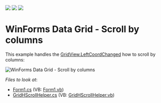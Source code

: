 <!-- default badges list -->
![](https://img.shields.io/endpoint?url=https://codecentral.devexpress.com/api/v1/VersionRange/128629757/13.1.4%2B)
[![](https://img.shields.io/badge/Open_in_DevExpress_Support_Center-FF7200?style=flat-square&logo=DevExpress&logoColor=white)](https://supportcenter.devexpress.com/ticket/details/E2481)
[![](https://img.shields.io/badge/📖_How_to_use_DevExpress_Examples-e9f6fc?style=flat-square)](https://docs.devexpress.com/GeneralInformation/403183)
<!-- default badges end -->

# WinForms Data Grid - Scroll by columns

This example handles the [GridView.LeftCoordChanged](https://docs.devexpress.com/WindowsForms/DevExpress.XtraGrid.Views.Grid.GridView.LeftCoordChanged) how to scroll by columns:

![WinForms Data Grid - Scroll by columns](https://raw.githubusercontent.com/DevExpress-Examples/how-to-implement-scrolling-by-columns-in-the-grid-e2481/13.1.4%2B/media/winforms-grid-scroll-by-column.gif)


*Files to look at*:

* [Form1.cs](./CS/WindowsApplication3/Form1.cs) (VB: [Form1.vb](./VB/WindowsApplication3/Form1.vb))
* [GridHScrollHelper.cs](./CS/WindowsApplication3/GridHScrollHelper.cs) (VB: [GridHScrollHelper.vb](./VB/WindowsApplication3/GridHScrollHelper.vb))
